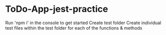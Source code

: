 # ToDo-App-jest-practice

Run 'npm i' in the console to get started 
Create test folder
Create individual test files within the test folder for each of the functions & methods

